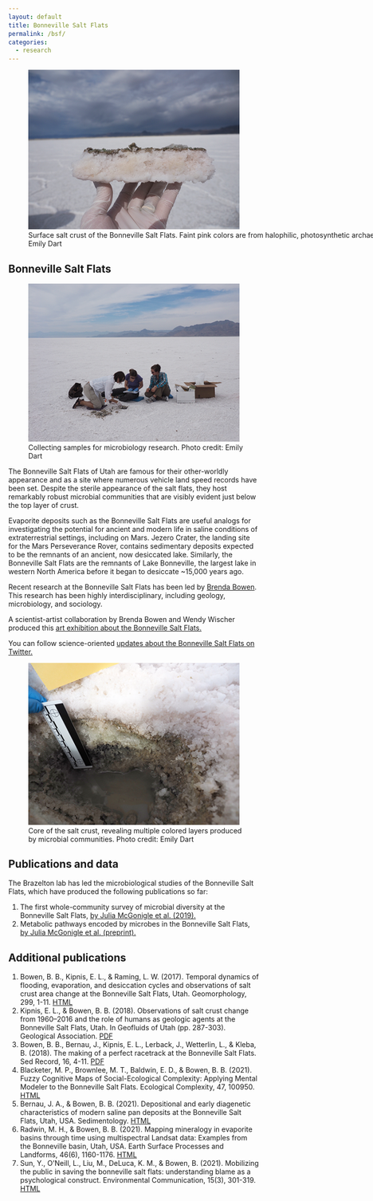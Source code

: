 ```yaml
---
layout: default
title: Bonneville Salt Flats
permalink: /bsf/
categories:
  - research
---
```


<div class="float-none">
<figure class="figure">
  <img src="/images/BSF_sample_800.png" class="figure-img img-fluid rounded" alt="BSF">
  <figcaption class="figure-caption" style="width: 800px">Surface salt crust of the Bonneville Salt Flats. Faint pink colors are from halophilic, photosynthetic archaea. Photo credit: Emily Dart</figcaption>
</figure>
</div> 

## Bonneville Salt Flats

<div class="float-lg-right">
<figure class="figure">
  <img src="/images/BSF_sampling_441.png" class="figure-img img-fluid rounded" alt="BSF">
  <figcaption class="figure-caption" style="width: 440px">Collecting samples for microbiology research. Photo credit: Emily Dart</figcaption>
</figure>
</div> 

The Bonneville Salt Flats of Utah are famous for their other-worldly appearance and as a site where numerous vehicle land speed records have been set. 
Despite the sterile appearance of the salt flats, they host remarkably robust microbial communities that are visibly evident just below the top layer of crust. 

Evaporite deposits such as the Bonneville Salt Flats are useful analogs for investigating the potential for ancient and modern life in saline conditions of extraterrestrial settings, including on Mars. 
Jezero Crater, the landing site for the Mars Perseverance Rover, contains sedimentary deposits expected to be the remnants of an ancient, now desiccated lake. 
Similarly, the Bonneville Salt Flats are the remnants of Lake Bonneville, the largest lake in western North America before it began to desiccate ~15,000 years ago. 

Recent research at the Bonneville Salt Flats has been led by [Brenda Bowen](https://environment.utah.edu/brenda-bowen/).
This research has been highly interdisciplinary, including geology, microbiology, and sociology. 

A scientist-artist collaboration by Brenda Bowen and Wendy Wischer produced this [art exhibition about the Bonneville Salt Flats.](https://www.granaryarts.org/wendy-wischer-brenda-bowen-evaporated-explorations-in-art-science-and-salt)

You can follow science-oriented [updates about the Bonneville Salt Flats on Twitter.](https://twitter.com/bsfscience)

<div class="float-lg-right">
<figure class="figure">
  <img src="/images/BSF_core_441.png" class="figure-img img-fluid rounded" alt="BSF">
  <figcaption class="figure-caption" style="width: 440px">Core of the salt crust, revealing multiple colored layers produced by microbial communities. Photo credit: Emily Dart</figcaption>
</figure>
</div> 

## Publications and data
The Brazelton lab has led the microbiological studies of the Bonneville Salt Flats, which have produced the following publications so far:
1. The first whole-community survey of microbial diversity at the Bonneville Salt Flats, [by Julia McGonigle et al. (2019).](/papers/McGonigle-mSphere/)
2. Metabolic pathways encoded by microbes in the Bonneville Salt Flats, [by Julia McGonigle et al. (preprint).](https://www.biorxiv.org/content/10.1101/2021.10.18.464844v1.full)


## Additional publications
1. Bowen, B. B., Kipnis, E. L., & Raming, L. W. (2017). Temporal dynamics of flooding, evaporation, and desiccation cycles and observations of salt crust area change at the Bonneville Salt Flats, Utah. Geomorphology, 299, 1-11. [HTML](https://www.sciencedirect.com/science/article/abs/pii/S0169555X17304129)
2. Kipnis, E. L., & Bowen, B. B. (2018). Observations of salt crust change from 1960–2016 and the role of humans as geologic agents at the Bonneville Salt Flats, Utah. In Geofluids of Utah (pp. 287-303). Geological Association. [PDF](https://www.hemmings.com/blog/wp-content/uploads/2018/11/12-Kipnis_reduced.pdf)
3. Bowen, B. B., Bernau, J., Kipnis, E. L., Lerback, J., Wetterlin, L., & Kleba, B. (2018). The making of a perfect racetrack at the Bonneville Salt Flats. Sed Record, 16, 4-11. [PDF](https://www.sepm.org/files/Article-v16-2.a161485ql04y0zh3.pdf)
4. Blacketer, M. P., Brownlee, M. T., Baldwin, E. D., & Bowen, B. B. (2021). Fuzzy Cognitive Maps of Social-Ecological Complexity: Applying Mental Modeler to the Bonneville Salt Flats. Ecological Complexity, 47, 100950. [HTML](https://www.sciencedirect.com/science/article/pii/S1476945X2100043X)
5. Bernau, J. A., & Bowen, B. B. (2021). Depositional and early diagenetic characteristics of modern saline pan deposits at the Bonneville Salt Flats, Utah, USA. Sedimentology. [HTML](https://onlinelibrary.wiley.com/doi/abs/10.1111/sed.12861)
6. Radwin, M. H., & Bowen, B. B. (2021). Mapping mineralogy in evaporite basins through time using multispectral Landsat data: Examples from the Bonneville basin, Utah, USA. Earth Surface Processes and Landforms, 46(6), 1160-1176. [HTML](https://onlinelibrary.wiley.com/doi/abs/10.1002/esp.5089)
7. Sun, Y., O’Neill, L., Liu, M., DeLuca, K. M., & Bowen, B. (2021). Mobilizing the public in saving the bonneville salt flats: understanding blame as a psychological construct. Environmental Communication, 15(3), 301-319. [HTML](https://www.tandfonline.com/doi/abs/10.1080/17524032.2020.1822900)
